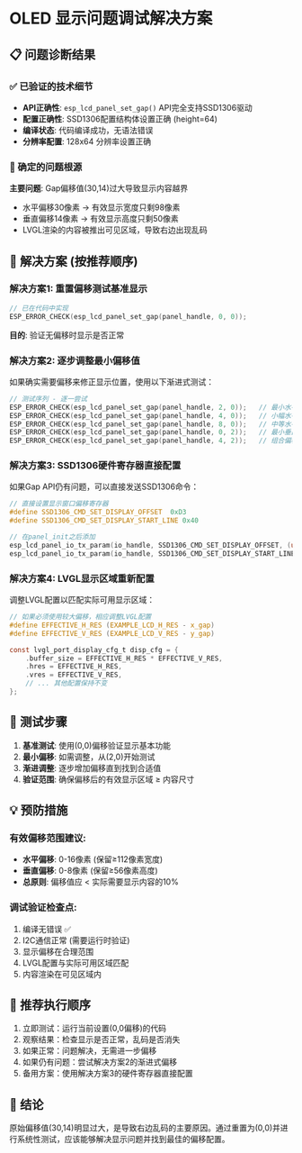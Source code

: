 # OLED 显示问题调试解决方案

## 📋 问题诊断结果

### ✅ 已验证的技术细节
- **API正确性**: `esp_lcd_panel_set_gap()` API完全支持SSD1306驱动
- **配置正确性**: SSD1306配置结构体设置正确 (height=64)
- **编译状态**: 代码编译成功，无语法错误
- **分辨率配置**: 128x64 分辨率设置正确

### 🎯 确定的问题根源
**主要问题**: Gap偏移值(30,14)过大导致显示内容越界
- 水平偏移30像素 → 有效显示宽度只剩98像素
- 垂直偏移14像素 → 有效显示高度只剩50像素
- LVGL渲染的内容被推出可见区域，导致右边出现乱码

## 🔧 解决方案 (按推荐顺序)

### 解决方案1: 重置偏移测试基准显示
```c
// 已在代码中实现
ESP_ERROR_CHECK(esp_lcd_panel_set_gap(panel_handle, 0, 0));
```
**目的**: 验证无偏移时显示是否正常

### 解决方案2: 逐步调整最小偏移值
如果确实需要偏移来修正显示位置，使用以下渐进式测试：

```c
// 测试序列 - 逐一尝试
ESP_ERROR_CHECK(esp_lcd_panel_set_gap(panel_handle, 2, 0));   // 最小水平偏移
ESP_ERROR_CHECK(esp_lcd_panel_set_gap(panel_handle, 4, 0));   // 小幅水平偏移  
ESP_ERROR_CHECK(esp_lcd_panel_set_gap(panel_handle, 8, 0));   // 中等水平偏移
ESP_ERROR_CHECK(esp_lcd_panel_set_gap(panel_handle, 0, 2));   // 最小垂直偏移
ESP_ERROR_CHECK(esp_lcd_panel_set_gap(panel_handle, 4, 2));   // 组合偏移
```

### 解决方案3: SSD1306硬件寄存器直接配置
如果Gap API仍有问题，可以直接发送SSD1306命令：

```c
// 直接设置显示窗口偏移寄存器
#define SSD1306_CMD_SET_DISPLAY_OFFSET  0xD3
#define SSD1306_CMD_SET_DISPLAY_START_LINE 0x40

// 在panel_init之后添加
esp_lcd_panel_io_tx_param(io_handle, SSD1306_CMD_SET_DISPLAY_OFFSET, (uint8_t[]){0x00}, 1);
esp_lcd_panel_io_tx_param(io_handle, SSD1306_CMD_SET_DISPLAY_START_LINE | 0x00, NULL, 0);
```

### 解决方案4: LVGL显示区域重新配置
调整LVGL配置以匹配实际可用显示区域：

```c
// 如果必须使用较大偏移，相应调整LVGL配置
#define EFFECTIVE_H_RES (EXAMPLE_LCD_H_RES - x_gap)
#define EFFECTIVE_V_RES (EXAMPLE_LCD_V_RES - y_gap)

const lvgl_port_display_cfg_t disp_cfg = {
    .buffer_size = EFFECTIVE_H_RES * EFFECTIVE_V_RES,
    .hres = EFFECTIVE_H_RES,
    .vres = EFFECTIVE_V_RES,
    // ... 其他配置保持不变
};
```

## 🧪 测试步骤

1. **基准测试**: 使用(0,0)偏移验证显示基本功能
2. **最小偏移**: 如需调整，从(2,0)开始测试
3. **渐进调整**: 逐步增加偏移直到找到合适值
4. **验证范围**: 确保偏移后的有效显示区域 ≥ 内容尺寸

## 💡 预防措施

### 有效偏移范围建议:
- **水平偏移**: 0-16像素 (保留≥112像素宽度)
- **垂直偏移**: 0-8像素 (保留≥56像素高度)
- **总原则**: 偏移值应 < 实际需要显示内容的10%

### 调试验证检查点:
1. 编译无错误 ✅
2. I2C通信正常 (需要运行时验证)
3. 显示偏移在合理范围
4. LVGL配置与实际可用区域匹配
5. 内容渲染在可见区域内

## 🚀 推荐执行顺序

1. 立即测试：运行当前设置(0,0偏移)的代码
2. 观察结果：检查显示是否正常，乱码是否消失
3. 如果正常：问题解决，无需进一步偏移
4. 如果仍有问题：尝试解决方案2的渐进式偏移
5. 备用方案：使用解决方案3的硬件寄存器直接配置

## 📝 结论

原始偏移值(30,14)明显过大，是导致右边乱码的主要原因。通过重置为(0,0)并进行系统性测试，应该能够解决显示问题并找到最佳的偏移配置。